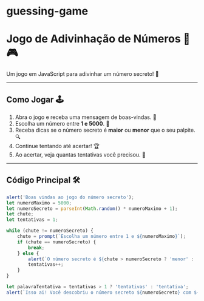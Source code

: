 # guessing-game
# Jogo de Adivinhação de Números 🔢🎮

Um jogo em JavaScript para adivinhar um número secreto! 🎯  

---

## Como Jogar 🕹️

1. Abra o jogo e receba uma mensagem de boas-vindas. 🎉
2. Escolha um número entre **1 e 5000**. 🔢
3. Receba dicas se o número secreto é **maior** ou **menor** que o seu palpite. 🔍
4. Continue tentando até acertar! 🏆
5. Ao acertar, veja quantas tentativas você precisou. 🎉

---

## Código Principal 🛠️

```javascript
alert('Boas vindas ao jogo do número secreto');
let numeroMaximo = 5000;
let numeroSecreto = parseInt(Math.random() * numeroMaximo + 1);
let chute;
let tentativas = 1;

while (chute != numeroSecreto) {
    chute = prompt(`Escolha um número entre 1 e ${numeroMaximo}`);
    if (chute == numeroSecreto) {
        break;
    } else {
        alert(`O número secreto é ${chute > numeroSecreto ? 'menor' : 'maior'} que ${chute}`);
        tentativas++;
    }
}

let palavraTentativa = tentativas > 1 ? 'tentativas' : 'tentativa';
alert(`Isso ai! Você descobriu o número secreto ${numeroSecreto} com ${tentativas} ${palavraTentativa}.`);
